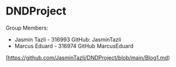 # DNDProject

Group Members: 
- Jasmin Tazli - 316993
    GitHub: JasminTazli
- Marcus Eduard - 316974
    GitHub MarcusEduard

[https://github.com/JasminTazli/DNDProject/blob/main/Blog1.md)
